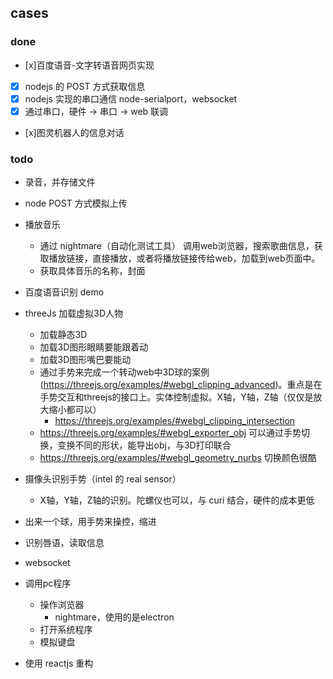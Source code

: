 ## cases
### done
- [x]百度语音-文字转语音网页实现
- [x] nodejs 的 POST 方式获取信息
- [x] nodejs 实现的串口通信 node-serialport，websocket
- [x] 通过串口，硬件 -> 串口 -> web 联调
- [x]图灵机器人的信息对话

### todo
- 录音，并存储文件
- node POST 方式模拟上传
- 播放音乐
  - 通过 nightmare（自动化测试工具） 调用web浏览器，搜索歌曲信息，获取播放链接，直接播放，或者将播放链接传给web，加载到web页面中。
  - 获取具体音乐的名称，封面
- 百度语音识别 demo
- threeJs 加载虚拟3D人物
  - 加载静态3D
  - 加载3D图形眼睛要能跟着动
  - 加载3D图形嘴巴要能动
  - 通过手势来完成一个转动web中3D球的案例(https://threejs.org/examples/#webgl_clipping_advanced)。重点是在手势交互和threejs的接口上。实体控制虚拟。X轴，Y轴，Z轴（仅仅是放大缩小都可以）
    - https://threejs.org/examples/#webgl_clipping_intersection
  - https://threejs.org/examples/#webgl_exporter_obj  可以通过手势切换，变换不同的形状，能导出obj，与3D打印联合
  - https://threejs.org/examples/#webgl_geometry_nurbs 切换颜色很酷
- 摄像头识别手势（intel 的 real sensor）
  - X轴，Y轴，Z轴的识别。陀螺仪也可以，与 curi 结合，硬件的成本更低
- 出来一个球，用手势来操控，缩进
- 识别唇语，读取信息
- websocket
- 调用pc程序
  - 操作浏览器
    - nightmare，使用的是electron
  - 打开系统程序
  - 模拟键盘

- 使用 reactjs 重构